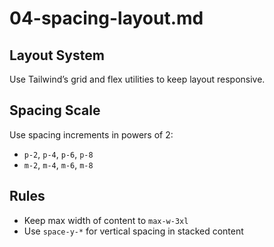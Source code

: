 # 04-spacing-layout.md

## Layout System
Use Tailwind’s grid and flex utilities to keep layout responsive.

## Spacing Scale
Use spacing increments in powers of 2:
- `p-2`, `p-4`, `p-6`, `p-8`
- `m-2`, `m-4`, `m-6`, `m-8`

## Rules
- Keep max width of content to `max-w-3xl`
- Use `space-y-*` for vertical spacing in stacked content

